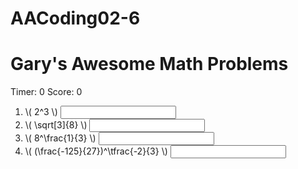# AACoding02-6
<html>
  <script src="https://polyfill.io/v3/polyfill.min.js?features=es6"></script>
<script id="MathJax-script" async src="https://cdn.jsdelivr.net/npm/mathjax@3/es5/tex-mml-chtml.js"></script>
<h1>Gary's Awesome Math Problems</h1>
<div>Timer: <span id="theTime">0</span> Score: <span id="score">0</span></div>
<ol>
  <li>\( 2^3 \) <input data-correct="8"/> </li>
  <li>\( \sqrt[3]{8} \)  <input data-correct="2" /></li>
  <li>\( 8^\frac{1}{3} \) <input data-correct="2"/></li>
  <li>\(   (\frac{-125}{27})^\tfrac{-2}{3} \) <input data-correct="9/25"/></li>
  

</ol>
<html>
  
